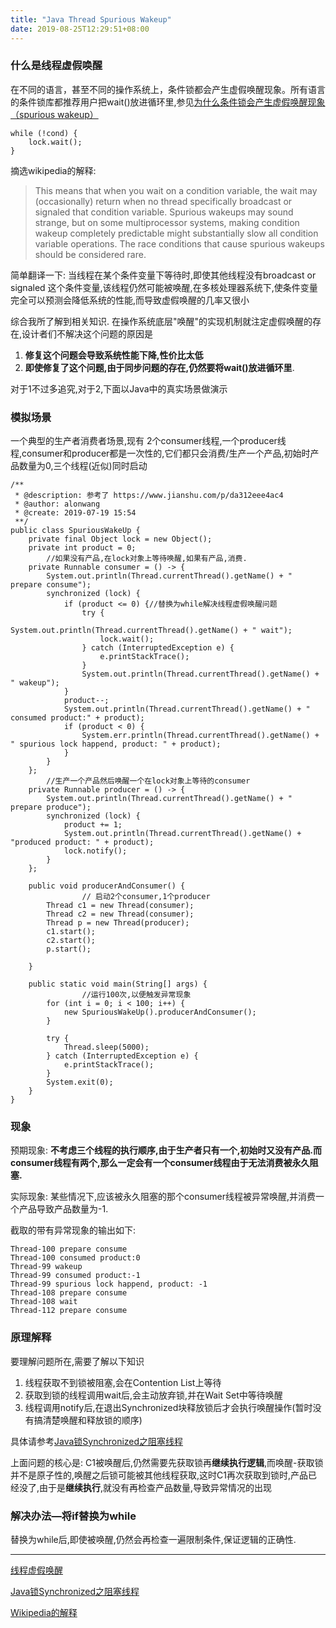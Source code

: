 ```yaml
---
title: "Java Thread Spurious Wakeup"
date: 2019-08-25T12:29:51+08:00
---
```


### 什么是线程虚假唤醒

在不同的语言，甚至不同的操作系统上，条件锁都会产生虚假唤醒现象。所有语言的条件锁库都推荐用户把wait()放进循环里,参见[为什么条件锁会产生虚假唤醒现象（spurious wakeup）](https://www.zhihu.com/question/271521213)

    while (!cond) {
        lock.wait();
    }

摘选wikipedia的解释:

> This means that when you wait on a condition variable, the wait may (occasionally) return when no thread specifically broadcast or signaled that condition variable. Spurious wakeups may sound strange, but on some multiprocessor systems, making condition wakeup completely predictable might substantially slow all condition variable operations. The race conditions that cause spurious wakeups should be considered rare.

简单翻译一下: 当线程在某个条件变量下等待时,即使其他线程没有broadcast or signaled 这个条件变量,该线程仍然可能被唤醒,在多核处理器系统下,使条件变量完全可以预测会降低系统的性能,而导致虚假唤醒的几率又很小

综合我所了解到相关知识. 在操作系统底层"唤醒"的实现机制就注定虚假唤醒的存在,设计者们不解决这个问题的原因是 

1. **修复这个问题会导致系统性能下降,性价比太低**
2. **即使修复了这个问题,由于同步问题的存在,仍然要将wait()放进循环里**.

对于1不过多追究,对于2,下面以Java中的真实场景做演示

### 模拟场景

一个典型的生产者消费者场景,现有 2个consumer线程,一个producer线程,consumer和producer都是一次性的,它们都只会消费/生产一个产品,初始时产品数量为0,三个线程(近似)同时启动

    /**
     * @description: 参考了 https://www.jianshu.com/p/da312eee4ac4
     * @author: alonwang
     * @create: 2019-07-19 15:54
     **/
    public class SpuriousWakeUp {
        private final Object lock = new Object();
        private int product = 0;
    		//如果没有产品,在lock对象上等待唤醒,如果有产品,消费.
        private Runnable consumer = () -> {
            System.out.println(Thread.currentThread().getName() + " prepare consume");
            synchronized (lock) {
                if (product <= 0) {//替换为while解决线程虚假唤醒问题
                    try {
                        System.out.println(Thread.currentThread().getName() + " wait");
                        lock.wait();
                    } catch (InterruptedException e) {
                        e.printStackTrace();
                    }
                    System.out.println(Thread.currentThread().getName() + " wakeup");
                }
                product--;
                System.out.println(Thread.currentThread().getName() + " consumed product:" + product);
                if (product < 0) {
                    System.err.println(Thread.currentThread().getName() + " spurious lock happend, product: " + product);
                }
            }
        };
    		//生产一个产品然后唤醒一个在lock对象上等待的consumer
        private Runnable producer = () -> {
            System.out.println(Thread.currentThread().getName() + " prepare produce");
            synchronized (lock) {
                product += 1;
                System.out.println(Thread.currentThread().getName() + "produced product: " + product);
                lock.notify();
            }
        };
    
        public void producerAndConsumer() {
    				// 启动2个consumer,1个producer
            Thread c1 = new Thread(consumer);
            Thread c2 = new Thread(consumer);
            Thread p = new Thread(producer);
            c1.start();
            c2.start();
            p.start();
    
        }
    
        public static void main(String[] args) {
    				//运行100次,以便触发异常现象
            for (int i = 0; i < 100; i++) {
                new SpuriousWakeUp().producerAndConsumer();
            }
    
            try {
                Thread.sleep(5000);
            } catch (InterruptedException e) {
                e.printStackTrace();
            }
            System.exit(0);
        }
    }

### 现象

预期现象: **不考虑三个线程的执行顺序,由于生产者只有一个,初始时又没有产品.而consumer线程有两个,那么一定会有一个consumer线程由于无法消费被永久阻塞.**

实际现象: 某些情况下,应该被永久阻塞的那个consumer线程被异常唤醒,并消费一个产品导致产品数量为-1.

截取的带有异常现象的输出如下:

    Thread-100 prepare consume
    Thread-100 consumed product:0
    Thread-99 wakeup
    Thread-99 consumed product:-1
    Thread-99 spurious lock happend, product: -1
    Thread-108 prepare consume
    Thread-108 wait
    Thread-112 prepare consume

### 原理解释

要理解问题所在,需要了解以下知识

1. 线程获取不到锁被阻塞,会在Contention List上等待
2. 获取到锁的线程调用wait后,会主动放弃锁,并在Wait Set中等待唤醒
3. 线程调用notify后,在退出Synchronized块释放锁后才会执行唤醒操作(暂时没有搞清楚唤醒和释放锁的顺序)

具体请参考[Java锁Synchronized之阻塞线程](http://blog.sina.com.cn/s/blog_c038e9930102v2i0.html)

上面问题的核心是: C1被唤醒后,仍然需要先获取锁再**继续执行逻辑**,而唤醒-获取锁并不是原子性的,唤醒之后锁可能被其他线程获取,这时C1再次获取到锁时,产品已经没了,由于是**继续执行**,就没有再检查产品数量,导致异常情况的出现

### 解决办法—**将if替换为while**

替换为while后,即使被唤醒,仍然会再检查一遍限制条件,保证逻辑的正确性.

---

[线程虚假唤醒](https://www.jianshu.com/p/da312eee4ac4)

[Java锁Synchronized之阻塞线程](http://blog.sina.com.cn/s/blog_c038e9930102v2i0.html)

[Wikipedia的解释](https://en.wikipedia.org/wiki/Spurious_wakeup)